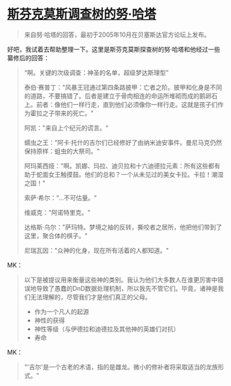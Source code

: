 # [斯芬克莫斯调查树的努·哈塔](https://www.imperial-library.info/content/nu-hatta-sphinxmoth-inquiry-tree)

> 来自努·哈塔的回答，最初于2005年10月在贝塞斯达官方论坛上发布。

好吧，我试着去帮助整理一下。这里是斯芬克莫斯探查树的努·哈塔和他经过一些纂修后的回答：

> “啊。关键的次级调查：神圣的名单，超级梦达斯理型”
> 
> 泰伯·赛普丁："风暴王冠通过第四条路披甲：亡者之阶。披甲和化身是不同的道路，不要搞错了。后者是建立于骨肉相连的命运所堆砌而成的鹅卵石上。前者：像他们一样行走，直到他们必须像你一样行走。这就是孩子们作为霍拉之子带来的死亡。"
> 
> 阿凯："来自上个纪元的谎言。"
> 
> 蠕虫之王："阿卡·托什的吉尔们已经修好了由纳米迪安事件。曼尼马克仍然保持原样：蛆虫的大祭司。"
> 
> 阿玛莱西娅："啊。凯娜、玛拉、迪贝拉和十六迪德拉元素：所有这些都有助于蛇面女王触摸鼓。他们的总和？一个从未见过的美女卡拉。卡拉！潮湿之国！"
> 
> 索萨·希尔："...不可估量。"
> 
> 维威克："阿诺特里克。"
> 
> 达格斯·乌尔："萨玛特。梦境之袖的反转，撕咬者之居所，他把他们带到了这里，聚合体的棋子。"
> 
> 尼瑞瓦因："众神的化身，现在所有活着的人都知道。"

MK：

> 以下是被提议用来衡量这些神的类别。我认为他们大多数人在谁更厉害中错误地导致了愚蠢的DnD数据处理机制，所以我先不管它们。毕竟，诸神是我们无法理解的，尽管我们才是他们真正的父母。
> 
> - 作为一个凡人的起源
> - 神性的获得
> - 神性等级（与伊德拉和迪德拉及其他神的英雄们对抗）
> - 寿命

MK：

> "'吉尔'是一个古老的术语，指的是雌龙。微小的修补者将采取适当的龙族形式。"